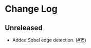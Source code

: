 # Change Log

## Unreleased

- Added Sobel edge detection. ([#15](https://github.com/kosinix/raster/pull/15))
